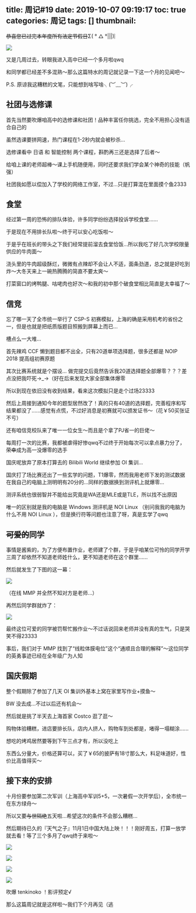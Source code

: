 title: 周记#19
date: 2019-10-07 09:19:17
toc: true
categories: 周记
tags: []
thumbnail: 
---
~~恭喜您已过完本年度所有法定节假日~~Σ( ° △ °|||)︴

![](https://blog-img-1251828412.image.myqcloud.com/2019/10/07/IMG_20191006_212749.jpg!webp_1920w)

又是几周过去，转眼我进入高中已经一个多月啦qwq

和同学都已经差不多混熟～那么这篇特水的周记就记录一下这一个月的见闻吧～

P.S. 原谅我这糟糕的文笔，只能想到啥写啥╮(︶﹏︶)╭



<!--more-->



## 社团与选修课 ##

首先当然要吹爆咱高中的选修课和社团！品种丰富任你挑选，完全不用担心没有适合自己的

虽然选课要拼网速，热门课程在1-2秒内就会被秒杀...

选修课看中 日语 和 智能控制 两个课程，斟酌再三还是选择了后者～

给咱上课的老师超棒～课上手机随便用，同时还要求我们学会某个神奇的技能（帆强）

社团我如愿以偿加入了学校的网络工作室，不过...只是打算混在里面摸个鱼2333

## 食堂 ##

经过第一周的恐怖的排队体验，许多同学纷纷选择投诉学校食堂......

于是现在不用排长队啦～终于可以安心吃饭啦～

于是乎在班长的带头之下我们经常提前溜去食堂恰饭...所以我吃了好几次学校限量供应的牛肉面～

浇头里的牛肉超级酥烂，微微有点辣却不会让人不适，面条劲道，总之就是好吃到炸～大冬天来上一碗热腾腾的简直不要太爽～

打菜窗口的烤鸭腿、咕咾肉也好次～和我的初中那个破食堂相比简直是太幸福了～

## 信竞 ##

忘了哪一天了全市统一举行了 CSP-S 初赛模拟，上海的确是采用机考的省份之一，但是也就是把纸质版题目照搬到屏幕上而已...

槽点么一大堆...

首先辣鸡 CCF 懒到题目都不出全，只有20道单项选择题，很多还都是 NOIP 2018 提高组初赛原题

其次比赛系统就是个摆设... 做完提交后竟然告诉我20道选择题全部爆零？？？差点没把我吓死→_→（好在后来发现大家全部集体爆零

所以到现在依旧没有收到结果，看来这次模拟只是走个过场23333

然后上周接到通知今年的题型居然改了！真的只有40道的选择题，完善程序和写结果都没了......感觉有点慌，不过好消息是初赛就可以颁发证书～（花￥50买张证不亏）

还有咱信竞校队来了唯一一位女生～而且是个拿了PJ省一的巨佬～

每周打一次的比赛，我都被虐得好惨qwq不过终于开始每次可以拿点暴力分了，~~荣幸~~成为高一没爆零的选手

国庆呢放弃了原本打算去的 Bilibili World 继续参加 OI 集训...

国庆打了场比赛还出了一些玄学的问题，T1爆零，然而我用老师下发的测试数据在我自己的电脑上测明明有20分的...同样的数据换到测评机上就爆零...

测评系统也很弱智并不能给出究竟是WA还是MLE或是TLE，所以找不出原因

唯一的区别就是我的电脑是 Windows 测评机是 NOI Linux （别问我我的电脑为什么不用 NOI Linux ），但是换行符等问题也注意了呀，真是玄学了qwq

## ~~可爱的~~同学 ##

事情是酱紫的，为了方便布置作业，老师建了个群，于是乎咱某位可怜的同学开学三周了却依然不知道老师姓什么，更不知道老师在这个群里......

然后就发生了下图的这一幕：

![](https://blog-img-1251828412.image.myqcloud.com/2019/10/07/fullsizerenderr.jpg!webp_1920w)

（在线 MMP 并全然不知对方是老师...）

再然后同学群就炸了：

![](https://blog-img-1251828412.cos.ap-shanghai.myqcloud.com/2019/10/07/fullsizerender.jpg!webp_1920w)

最终这位可爱的同学被罚帮忙搬作业～不过话说回来老师并没有真的生气，只是哭笑不得23333

事后，我们对于 MMP 找到了“线粒体膜电位”这个“通顺且合理的解释”～这位同学的英勇事迹已经在全年级广为人知

## 国庆假期 ##

整个假期除了参加了几天 OI 集训外基本上窝在家里写作业+摸鱼～

BW 没去成...不过以后还有机会～

然后就是挑了半天去上海首家 Costco 逛了逛～

购物体验糟糕，进店要排长队，店内人挤人，购物车到处都是，堵得一塌糊涂......

想吃的烤鸡居然要等到下午三点才有，所以没吃上

东西么分量大，价格还算可以，买了￥65的披萨有18寸那么大，料足味道好，性价比高值得买～

## 接下来的安排 ##

十月份要参加第二次军训（上海高中军训5+5，一次暑假一次开学后），全市统一在东方绿舟～

所以又要~~与世隔绝~~五天啦...希望这次的条件不会那么糟糕...

然后期待已久的『天气之子』11月1日中国大陆上映！！！刚好周五，打算一放学就去看！等了三个多月了qwq终于来啦～

![](https://blog-img-1251828412.image.myqcloud.com/2019/10/07/img-d1b44ba66350b59d78f12eded291b392.jpg!webp_1920w)

![](https://blog-img-1251828412.image.myqcloud.com/2019/10/07/img-fb7edbcab10af3a8901668451f092c58.jpg!webp_1920w)

![](https://blog-img-1251828412.image.myqcloud.com/2019/10/07/img-2ad6ab0e5a686d64da20a30b323b13ed.jpg!webp_1920w)

![](https://blog-img-1251828412.image.myqcloud.com/2019/10/07/img-5a416e0d0132855418aaece364e18a61.jpg!webp_1920w)

吹爆 tenkinoko ！影评预定√

那么这篇周记就是这样啦～我们下个月再见（逃